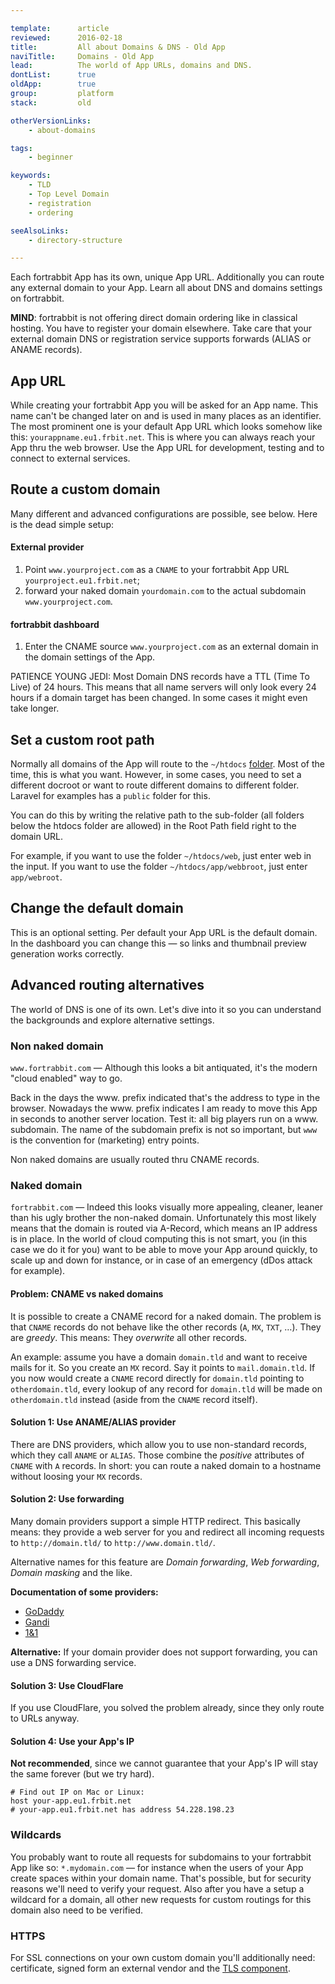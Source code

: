 ```yaml
---

template:      article
reviewed:      2016-02-18
title:         All about Domains & DNS - Old App
naviTitle:     Domains - Old App
lead:          The world of App URLs, domains and DNS.
dontList:      true
oldApp:        true
group:         platform
stack:         old

otherVersionLinks:
    - about-domains

tags:
    - beginner

keywords:
    - TLD
    - Top Level Domain
    - registration
    - ordering

seeAlsoLinks:
    - directory-structure

---
```


Each fortrabbit App has its own, unique App URL. Additionally you can route any external domain to your App. Learn all about DNS and domains settings on fortrabbit.

**MIND**: fortrabbit is not offering direct domain ordering like in classical hosting. You have to register your domain elsewhere. Take care that your external domain DNS or registration service supports forwards (ALIAS or ANAME records).

## App URL

While creating your fortrabbit App you will be asked for an App name. This name can't be changed later on and is used in many places as an identifier. The most prominent one is your default App URL which looks somehow like this: `yourappname.eu1.frbit.net`. This is where you can always reach your App thru the web browser. Use the App URL for development, testing and to connect to external services.

## Route a custom domain

Many different and advanced configurations are possible, see below. Here is the dead simple setup:

#### External provider

1. Point `www.yourproject.com` as a `CNAME` to your fortrabbit App URL `yourproject.eu1.frbit.net`;
2. forward your naked domain `yourdomain.com` to the actual subdomain `www.yourproject.com`.

#### fortrabbit dashboard

1. Enter the CNAME source `www.yourproject.com` as an external domain in the domain settings of the App.

PATIENCE YOUNG JEDI: Most Domain DNS records have a TTL (Time To Live) of 24 hours. This means that all name servers will only look every 24 hours if a domain target has been changed. In some cases it might even take longer.

## Set a custom root path

Normally all domains of the App will route to the `~/htdocs` [folder](directory-structure). Most of the time, this is what you want. However, in some cases, you need to set a different docroot or want to route different domains to different folder. Laravel for examples has a `public` folder for this.

You can do this by writing the relative path to the sub-folder (all folders below the htdocs folder are allowed) in the Root Path field right to the domain URL.

For example, if you want to use the folder `~/htdocs/web`, just enter web in the input. If you want to use the folder `~/htdocs/app/webbroot`, just enter `app/webroot`.

## Change the default domain

This is an optional setting. Per default your App URL is the default domain. In the dashboard you can change this — so links and thumbnail preview generation works correctly.

## Advanced routing alternatives

The world of DNS is one of its own. Let's dive into it so you can understand the backgrounds and explore alternative settings.

### Non naked domain

`www.fortrabbit.com` — Although this looks a bit antiquated, it's the modern "cloud enabled" way to go.

Back in the days the www. prefix indicated that's the address to type in the browser. Nowadays the www. prefix indicates I am ready to move this App in seconds to another server location. Test it: all big players run on a www. subdomain. The name of the subdomain prefix is not so important, but `www` is the convention for (marketing) entry points.

Non naked domains are usually routed thru CNAME records.

### Naked domain

`fortrabbit.com` — Indeed this looks visually more appealing, cleaner, leaner than his ugly brother the non-naked domain. Unfortunately this most likely means that the domain is routed via A-Record, which means an IP address is in place. In the world of cloud computing this is not smart, you (in this case we do it for you) want to be able to move your App around quickly, to scale up and down for instance, or in case of an emergency (dDos attack for example).

#### Problem: CNAME vs naked domains

It is possible to create a CNAME record for a naked domain. The problem is that `CNAME` records do not behave like the other records (`A`, `MX`, `TXT`, …). They are *greedy*. This means: They *overwrite* all other records.

An example: assume you have a domain `domain.tld` and want to receive mails for it. So you create an `MX` record. Say it points to `mail.domain.tld`. If you now would create a `CNAME` record directly for `domain.tld` pointing to `otherdomain.tld`, every lookup of any record for `domain.tld` will be made on `otherdomain.tld` instead (aside from the `CNAME` record itself).

#### Solution 1: Use ANAME/ALIAS provider

There are DNS providers, which allow you to use non-standard records, which they call `ANAME` or `ALIAS`. Those combine the *positive* attributes of `CNAME`  with `A` records. In short: you can route a naked domain to a hostname without loosing your `MX` records.

#### Solution 2: Use forwarding

Many domain providers support a simple HTTP redirect. This basically means: they provide a web server for you and redirect all incoming requests to `http://domain.tld/` to `http://www.domain.tld/`.

Alternative names for this feature are *Domain forwarding*, *Web forwarding*, *Domain masking* and the like.

**Documentation of some providers:**

* [GoDaddy](https://support.godaddy.com/help/article/422/manually-forwarding-or-masking-your-domain-name)
* [Gandi](https://wiki.gandi.net/en/domains/management/domain-as-website/forwarding)
* [1&1](http://help.1and1.com/domains-c36931/manage-domains-c79822/domain-destination-c38672redirectforward-your-domain-a594868.html)

**Alternative:** If your domain provider does not support forwarding, you can use a DNS forwarding service.

#### Solution 3: Use CloudFlare

If you use CloudFlare, you solved the problem already, since they only route to URLs anyway.

#### Solution 4: Use your App's IP

**Not recommended**, since we cannot guarantee that your App's IP will stay the same forever (but we try hard).

```
# Find out IP on Mac or Linux:
host your-app.eu1.frbit.net
# your-app.eu1.frbit.net has address 54.228.198.23
```

### Wildcards

You probably want to route all requests for subdomains to your fortrabbit App like so: `*.mydomain.com` — for instance when the users of your App create spaces within your domain name. That's possible, but for security reasons we'll need to verify your request. Also after you have a setup a wildcard for a domain, all other new requests for custom routings for this domain also need to be verified.

### HTTPS

For SSL connections on your own custom domain you'll additionally need: certificate, signed form an external vendor and the [TLS component](tls).